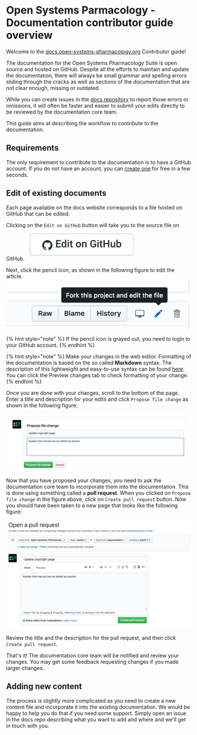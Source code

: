# Open Systems Parmacology - Documentation contributor guide overview

Welcome to the [docs.open-systems-pharmacology.org](http://docs.open-systems-pharmacology.org) Contributor guide!

The documentation for the Open Systems Pharmacology Suite is open source and hosted on GitHub. Despite all the efforts to maintain and update the documentation, there will always be small grammar and spelling errors sliding through the cracks as well as sections of the documentation that are not clear enough, missing or outdated.

While you can create issues in the [docs repository](https://github.com/Open-Systems-Pharmacology/docs/issues) to report those errors or omissions, it will often be faster and easier to submit your edits directly to be reviewed by the documentation core team.

This guide aims at describing the workflow to contribute to the documentation.

## Requirements

The only requirement to contribute to the documentation is to have a GitHub account. If you do not have an account, you can [create one](https://github.com/join) for free in a few seconds.

## Edit of existing documents

Each page available on the docs website corresponds to a file hosted on GitHub that can be edited.

Clicking on the `Edit on GitHub` button will take you to the source file on GitHub.![Edit on GitHub](/assets/images/edit-github.png)

Next, click the pencil icon, as shown in the following figure to edit the article.![Edit](/assets/images/editicon.png)

{% hint style="note" %}
If the pencil icon is grayed out, you need to login to your GitHub account.
{% endhint %}

{% hint style="note" %}
Make your changes in the web editor. Formatting of the documentation is based on the so called **Markdown** syntax. 
The description of this lightweight and easy-to-use syntax can be found [here](https://guides.github.com/features/mastering-markdown/).
You can click the Preview changes tab to check formatting of your change.
{% endhint %}

Once you are done with your changes, scroll to the bottom of the page. Enter a title and description for your edits and click `Propose file change` as shown in the following figure:

![Propose file change](/assets/images/submit-pull-request.png)

Now that you have proposed your changes, you need to ask the documentation core team to incorporate them into the documentation.
This is done using something called a **pull request**. When you clicked on `Propose file change` in the figure above, click on `Create pull request` button. Now you should have been taken to a new page that looks like the following figure:

![Open pull request](/assets/images/open-pull-request.png)

Review the title and the description for the pull request, and then click `Create pull request`.

That's it! The documentation core team will be notified and review your changes. You may get some feedback requesting changes if you made larger changes.

## Adding new content

The process is slightly more complicated as you need to create a new content file and incorporate it into the existing documentation. We would be happy to help you do that if you need some support. Simply open an issue in the docs repo describing what you want to add and where and we'll get in touch with you.

